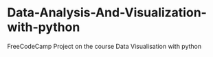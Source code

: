 # Data-Analysis-And-Visualization-with-python
FreeCodeCamp Project on the course Data Visualisation with python
